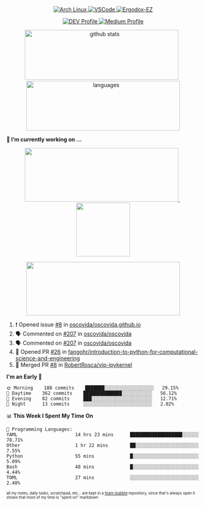 <!--
**RobertRosca/RobertRosca** is a ✨ _special_ ✨ repository because its `README.md` (this file) appears on your GitHub profile.

Here are some ideas to get you started:

- 🔭 I’m currently working on ...
- 🌱 I’m currently learning ...
- 👯 I’m looking to collaborate on ...
- 🤔 I’m looking for help with ...
- 💬 Ask me about ...
- 📫 How to reach me: ...
- 😄 Pronouns: ...
- ⚡ Fun fact: ...
-->

<p align="center">
  <a href="https://www.archlinux.org/"> <img alt="Arch Linux" src="https://img.shields.io/badge/OS-Linux-informational?style=for-the-badge&logo=data:image/png;base64,iVBORw0KGgoAAAANSUhEUgAAABAAAAAQCAYAAAAf8/9hAAAACXBIWXMAAAsTAAALEwEAmpwYAAAA90lEQVQ4jZ3QPyvFcRTH8fNTV0qSlPzJajAwWK7yBMguD8AgiyzKpDwJuydg82dTZlFiURYTyi0lg7wMvrf77Xbv7/75LKfvOefzPud7IkqEubJ6qTCAB0z2C1j3r6N+AecJ8IahXs3T+NXQVq+AfZzgJwGeUenWPJ8Za9kW290CTrXWS8dbYLmNua69ToCrrPkRG7jIcq8YbmdebZpWTfkRfGb5g1bmArdZ0xeKrH6Z8u+4w2i9NpDiZkQs5syiKGTv7xTHI6IWETP59Aqe0oR7HGKhacNZ7OI69X1gChOBHdxgrfTCDdgSznCMscBK/t9uhSoG/wA7SnN2boysigAAAABJRU5ErkJggg=="> </a>
  <a href="https://code.visualstudio.com/"> <img alt="VSCode" src="https://img.shields.io/badge/Editor-VSCode-green?style=for-the-badge&logo=visual-studio-code&logoColor=white"> </a>
  <a href="https://ergodox-ez.com/"> <img alt="Ergodox-EZ" src="https://img.shields.io/badge/Keyboard-EZ-orange?style=for-the-badge"> </a>
 </p>

<p align="center">
    <a href="https://dev.to/robertrosca/"> <img alt="DEV Profile" src="https://img.shields.io/badge/DEV-robertrosca-7986f8?style=for-the-badge"> </a>
    <a href="https://medium.com/@robert.rosca"> <img alt="Medium Profile" src="https://img.shields.io/badge/medium-robertrosca-000000?style=for-the-badge"> </a>
 </p>
 
<p align="center">
  <img src="https://github-readme-stats.vercel.app/api?username=robertrosca&show_icons=true&theme=buefy&hide=stars&card_width=400" alt="github stats" height="130" width="400"/>
  &nbsp;
  <img src="https://github-readme-stats.vercel.app/api/top-langs/?username=robertrosca&layout=compact&theme=buefy&hide=jupyter%20notebook&card_width=400" alt="languages" height="130" width="400">
</p>

**🔭 I’m currently working on ...**

<p align="center">
  <a href="https://github.com/oscovida/oscovida"> <img src="https://github-readme-stats.vercel.app/api/pin/?username=oscovida&repo=oscovida&show_icons=true&theme=buefy&hide=stars&card_width=400" height="140" width="400"/> </a>
  &nbsp;
  <a href="https://github.com/RobertRosca/vip-ipykernel"> <img src="https://github-readme-stats.vercel.app/api/pin/?username=RobertRosca&repo=vip-ipykernel&show_icons=true&theme=buefy" height="140"/> </a>
</p>


<p align="center">
  <a href="https://github.com/ecmwf/cfgrib.jl"> <img src="https://github-readme-stats.vercel.app/api/pin/?username=ecmwf&repo=cfgrib.jl&show_icons=true&theme=buefy&hide=stars&card_width=400" height="140" width="400"/> </a>
<!--   &nbsp;
  <a href="https://github.com/RobertRosca/vip-ipykernel"> <img src="https://github-readme-stats.vercel.app/api/pin/?username=RobertRosca&repo=vip-ipykernel&show_icons=true&theme=buefy" height="140"/> </a> -->
</p>


<!--START_SECTION:activity-->
1. ❗️ Opened issue [#8](https://github.com//oscovida/oscovida.github.io/issues/8) in [oscovida/oscovida.github.io](https://github.com//oscovida/oscovida.github.io)
2. 🗣 Commented on [#207](https://github.com//oscovida/oscovida/issues/207) in [oscovida/oscovida](https://github.com//oscovida/oscovida)
3. 🗣 Commented on [#207](https://github.com//oscovida/oscovida/issues/207) in [oscovida/oscovida](https://github.com//oscovida/oscovida)
4. 💪 Opened PR [#26](https://github.com//fangohr/introduction-to-python-for-computational-science-and-engineering/pull/26) in [fangohr/introduction-to-python-for-computational-science-and-engineering](https://github.com//fangohr/introduction-to-python-for-computational-science-and-engineering)
5. 🎉 Merged PR [#8](https://github.com//RobertRosca/vip-ipykernel/pull/8) in [RobertRosca/vip-ipykernel](https://github.com//RobertRosca/vip-ipykernel)
<!--END_SECTION:activity-->

<!--START_SECTION:waka-->
**I'm an Early 🐤** 

```text
🌞 Morning    188 commits    ███████░░░░░░░░░░░░░░░░░░   29.15% 
🌆 Daytime    362 commits    ██████████████░░░░░░░░░░░   56.12% 
🌃 Evening    82 commits     ███░░░░░░░░░░░░░░░░░░░░░░   12.71% 
🌙 Night      13 commits     ░░░░░░░░░░░░░░░░░░░░░░░░░   2.02%

```


📊 **This Week I Spent My Time On** 

```text
💬 Programming Languages: 
YAML                     14 hrs 23 mins      ███████████████████░░░░░░   78.71% 
Other                    1 hr 22 mins        ██░░░░░░░░░░░░░░░░░░░░░░░   7.55% 
Python                   55 mins             █░░░░░░░░░░░░░░░░░░░░░░░░   5.09% 
Bash                     48 mins             █░░░░░░░░░░░░░░░░░░░░░░░░   4.44% 
TOML                     27 mins             ░░░░░░░░░░░░░░░░░░░░░░░░░   2.48%

```


<!--END_SECTION:waka-->

<sub><sup>all my notes, daily tasks, scratchpad, etc... are kept in a <a href="https://foambubble.github.io/foam/"> foam-bubble</a> repository, since that's always open it shows that most of my time is "spent on" markdown</sup></sub>
